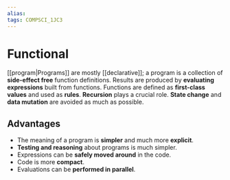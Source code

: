 ```yaml
---
alias:
tags: COMPSCI_1JC3
---
```

# Functional
[[program|Programs]] are mostly [[declarative]]; a program is a collection of **side-effect free** function definitions. Results are produced by **evaluating expressions** built from functions. Functions are defined as **first-class values** and used as **rules**. **Recursion** plays a crucial role. **State change** and **data mutation** are avoided as much as possible. 
## Advantages
- The meaning of a program is **simpler** and much more **explicit**.
- **Testing and reasoning** about programs is much simpler.
- Expressions can be **safely moved around** in the code.
- Code is more **compact**.
- Evaluations can be **performed in parallel**.